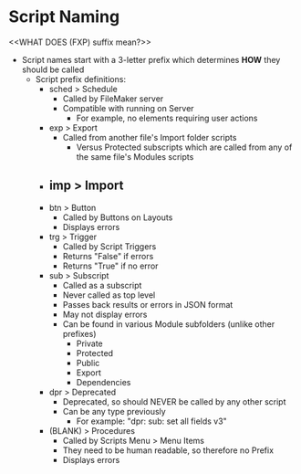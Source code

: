 # Script Naming

<<WHAT DOES (FXP) suffix mean?>>

- Script names start with a 3-letter prefix which determines **HOW** they should be called
  - Script prefix definitions:
    - sched > Schedule
      - Called by FileMaker server
      - Compatible with running on Server 
        - For example, no elements requiring user actions
    - exp > Export
      - Called from another file's Import folder scripts
        - Versus Protected subscripts which are called from any of the same file's Modules scripts
    - imp > Import
      -    
    - btn > Button
      - Called by Buttons on Layouts
      - Displays errors
    - trg > Trigger
      - Called by Script Triggers
      - Returns "False" if errors
      - Returns "True" if no error
    - sub > Subscript
      - Called as a subscript
      - Never called as top level 
      - Passes back results or errors in JSON format
      - May not display errors
      - Can be found in various Module subfolders (unlike other prefixes)
        - Private
        - Protected
        - Public
        - Export
        - Dependencies
    - dpr > Deprecated
      - Deprecated, so should NEVER be called by any other script
      - Can be any type previously
        - For example: "dpr: sub: set all fields v3"
    - (BLANK) > Procedures
      - Called by Scripts Menu > Menu Items
      - They need to be human readable, so therefore no Prefix
      - Displays errors
